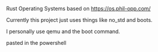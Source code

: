 Rust Operating Systems based on https://os.phil-opp.com/

Currently this project just uses things like no_std and boots.

I personally use qemu and the boot command.

pasted in the powershell
